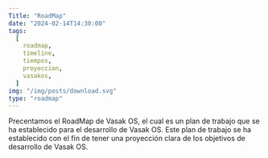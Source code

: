 ```yaml
---
Title: "RoadMap"
date: "2024-02-14T14:30:00"
tags:
  [
    roadmap,
    timeline,
    tiempos,
    proyeccion,
    vasakos,
  ]
img: "/img/posts/download.svg"
type: "roadmap"
---
```


Precentamos el RoadMap de Vasak OS, el cual es un plan de trabajo que se ha establecido para el desarrollo de Vasak OS. Este plan de trabajo se ha establecido con el fin de tener una proyección clara de los objetivos de desarrollo de Vasak OS.